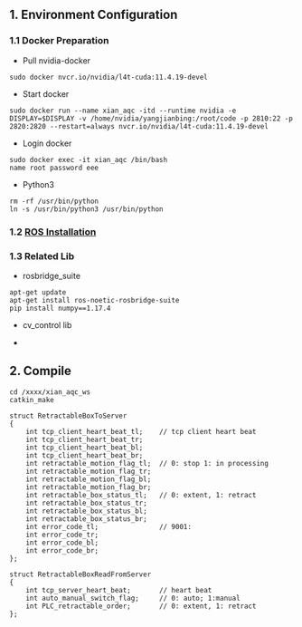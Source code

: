 ## 1.  Environment Configuration
### 1.1 Docker Preparation
- Pull nvidia-docker
```
sudo docker nvcr.io/nvidia/l4t-cuda:11.4.19-devel
```

- Start docker
```
sudo docker run --name xian_aqc -itd --runtime nvidia -e DISPLAY=$DISPLAY -v /home/nvidia/yangjianbing:/root/code -p 2810:22 -p 2820:2820 --restart=always nvcr.io/nvidia/l4t-cuda:11.4.19-devel
```

- Login docker
```
sudo docker exec -it xian_aqc /bin/bash
name root password eee
```

- Python3
```
rm -rf /usr/bin/python
ln -s /usr/bin/python3 /usr/bin/python
```

### 1.2 [ROS Installation](https://wiki.ros.org/noetic/Installation/Ubuntu)

### 1.3 Related Lib
- rosbridge_suite
```
apt-get update
apt-get install ros-noetic-rosbridge-suite
pip install numpy==1.17.4
```

- cv_control lib

- 

## 2. Compile
```
cd /xxxx/xian_aqc_ws
catkin_make
```


```
struct RetractableBoxToServer
{
    int tcp_client_heart_beat_tl;    // tcp client heart beat
    int tcp_client_heart_beat_tr;
    int tcp_client_heart_beat_bl;
    int tcp_client_heart_beat_br;
    int retractable_motion_flag_tl;  // 0: stop 1: in processing
    int retractable_motion_flag_tr;
    int retractable_motion_flag_bl;
    int retractable_motion_flag_br;
    int retractable_box_status_tl;   // 0: extent, 1: retract
    int retractable_box_status_tr;
    int retractable_box_status_bl;
    int retractable_box_status_br;
    int error_code_tl;               // 9001: 
    int error_code_tr;
    int error_code_bl;
    int error_code_br;
};
```

```
struct RetractableBoxReadFromServer
{
    int tcp_server_heart_beat;       // heart beat
    int auto_manual_switch_flag;     // 0: auto; 1:manual
    int PLC_retractable_order;       // 0: extent, 1: retract
};
```